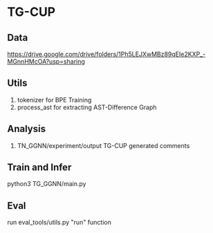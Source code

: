 # TG-CUP
## Data
https://drive.google.com/drive/folders/1Ph5LEJXwMBz89qEIe2KXP_-MGnnHMcOA?usp=sharing
## Utils
1. tokenizer for BPE Training
2. process_ast for extracting AST-Difference Graph
## Analysis
1. TN_GGNN/experiment/output TG-CUP generated comments
## Train and Infer
python3 TG_GGNN/main.py
## Eval
run eval_tools/utils.py "run" function


